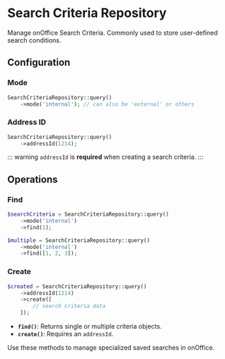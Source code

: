 # Search Criteria Repository

Manage onOffice Search Criteria. Commonly used to store user-defined search conditions.

## Configuration

### Mode
```php
SearchCriteriaRepository::query()
    ->mode('internal'); // can also be 'external' or others
```

### Address ID
```php
SearchCriteriaRepository::query()
    ->addressId(1214);
```
::: warning
`addressId` is **required** when creating a search criteria.
:::

## Operations

### Find
```php
$searchCriteria = SearchCriteriaRepository::query()
    ->mode('internal')
    ->find(1);

$multiple = SearchCriteriaRepository::query()
    ->mode('internal')
    ->find([1, 2, 3]);
```

### Create
```php
$created = SearchCriteriaRepository::query()
    ->addressId(1214)
    ->create([
        // search criteria data
    ]);
```

- **`find()`**: Returns single or multiple criteria objects.
- **`create()`**: Requires an `addressId`.

Use these methods to manage specialized saved searches in onOffice.